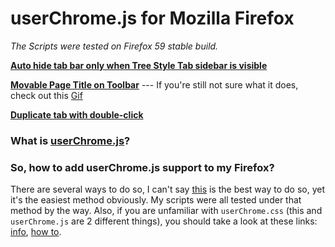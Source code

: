 # userChrome.js for Mozilla Firefox
*The Scripts were tested on Firefox 59 stable build.*

[**Auto hide tab bar only when Tree Style Tab sidebar is visible**](https://github.com/tkhquang/userChrome.js/blob/master/TST_tabbar.uc.js)

[**Movable Page Title on Toolbar**](https://github.com/tkhquang/userChrome.js/blob/master/titlebar_movable.uc.js) --- If you're still not sure what it does, check out this [Gif](https://imgur.com/a/GHvgjzu)

[**Duplicate tab with double-click**](https://github.com/tkhquang/userChrome.js/blob/master/dblclickDuplicateTab.uc.js)

### What is [userChrome.js](http://kb.mozillazine.org/UserChrome.js)?

### So, how to add userChrome.js support to my Firefox?
There are several ways to do so, I can't say [this](https://www.reddit.com/r/FirefoxCSS/comments/7jj3uy/how_to_add_userchromejs_support_with_just_css/) is the best way to do so, yet it's the easiest method obviously. My scripts were all tested under that method by the way. Also, if you are unfamiliar with `userChrome.css` (this and `userChrome.js` are 2 different things), you should take a look at these links: [info](https://www.reddit.com/r/firefox/wiki/userchrome), [how to](https://www.reddit.com/r/firefox/comments/6xtm69/creating_and_editing_userchromecss/).

